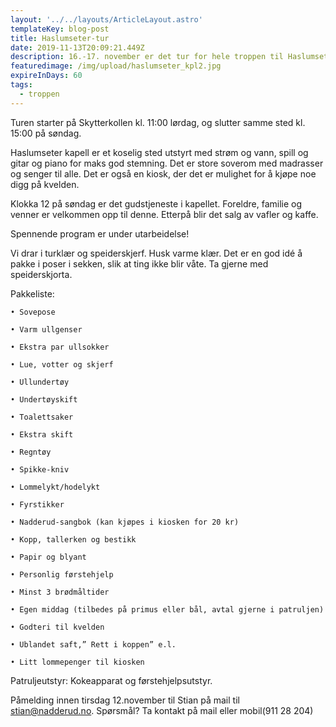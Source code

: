 ```yaml
---
layout: '../../layouts/ArticleLayout.astro'
templateKey: blog-post
title: Haslumseter-tur
date: 2019-11-13T20:09:21.449Z
description: 16.-17. november er det tur for hele troppen til Haslumseter kapell!
featuredimage: /img/upload/haslumseter_kpl2.jpg
expireInDays: 60
tags:
  - troppen
---
```


Turen starter på Skytterkollen kl. 11:00 lørdag, og slutter samme sted kl. 15:00 på søndag.

Haslumseter kapell er et koselig sted utstyrt med strøm og vann, spill og gitar og piano for maks god stemning. Det er store soverom med madrasser og senger til alle. Det er også en kiosk, der det er mulighet for å kjøpe noe digg på kvelden.

Klokka 12 på søndag er det gudstjeneste i kapellet. Foreldre, familie og venner er velkommen opp til denne. Etterpå blir det salg av vafler og kaffe.

Spennende program er under utarbeidelse!

Vi drar i turklær og speiderskjerf. Husk varme klær. Det er en god idé å pakke i poser i sekken, slik at ting ikke blir våte. Ta gjerne med speiderskjorta.

Pakkeliste:

    • Sovepose

    • Varm ullgenser

    • Ekstra par ullsokker

    • Lue, votter og skjerf

    • Ullundertøy

    • Undertøyskift

    • Toalettsaker

    • Ekstra skift

    • Regntøy

    • Spikke-kniv

    • Lommelykt/hodelykt

    • Fyrstikker

    • Nadderud-sangbok (kan kjøpes i kiosken for 20 kr)

    • Kopp, tallerken og bestikk

    • Papir og blyant

    • Personlig førstehjelp

    • Minst 3 brødmåltider

    • Egen middag (tilbedes på primus eller bål, avtal gjerne i patruljen)

    • Godteri til kvelden

    • Ublandet saft,” Rett i koppen” e.l.

    • Litt lommepenger til kiosken

Patruljeutstyr: Kokeapparat og førstehjelpsutstyr.

Påmelding innen tirsdag 12.november til Stian på mail til stian@nadderud.no. Spørsmål? Ta kontakt på mail eller mobil(911 28 204)
